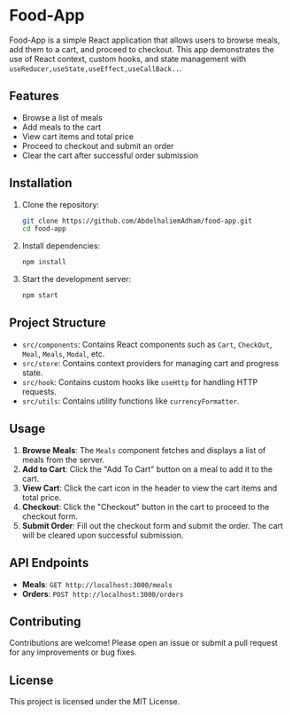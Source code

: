 # Food-App

Food-App is a simple React application that allows users to browse meals, add them to a cart, and proceed to checkout. This app demonstrates the use of React context, custom hooks, and state management with `useReducer,useState,useEffect,useCallBack..`.

## Features

- Browse a list of meals
- Add meals to the cart
- View cart items and total price
- Proceed to checkout and submit an order
- Clear the cart after successful order submission

## Installation

1. Clone the repository:

   ```bash
   git clone https://github.com/AbdelhaliemAdham/food-app.git
   cd food-app
   ```

2. Install dependencies:

   ```bash
   npm install
   ```

3. Start the development server:
   ```bash
   npm start
   ```

## Project Structure

- `src/components`: Contains React components such as `Cart`, `CheckOut`, `Meal`, `Meals`, `Modal`, etc.
- `src/store`: Contains context providers for managing cart and progress state.
- `src/hook`: Contains custom hooks like `useHttp` for handling HTTP requests.
- `src/utils`: Contains utility functions like `currencyFormatter`.

## Usage

1. **Browse Meals**: The `Meals` component fetches and displays a list of meals from the server.
2. **Add to Cart**: Click the "Add To Cart" button on a meal to add it to the cart.
3. **View Cart**: Click the cart icon in the header to view the cart items and total price.
4. **Checkout**: Click the "Checkout" button in the cart to proceed to the checkout form.
5. **Submit Order**: Fill out the checkout form and submit the order. The cart will be cleared upon successful submission.

## API Endpoints

- **Meals**: `GET http://localhost:3000/meals`
- **Orders**: `POST http://localhost:3000/orders`

## Contributing

Contributions are welcome! Please open an issue or submit a pull request for any improvements or bug fixes.

## License

This project is licensed under the MIT License.
